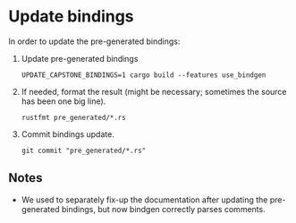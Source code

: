 # Update bindings

In order to update the pre-generated bindings:

1. Update pre-generated bindings

    ~~~
    UPDATE_CAPSTONE_BINDINGS=1 cargo build --features use_bindgen
    ~~~

2. If needed, format the result (might be necessary; sometimes the source has been one big line).

    ~~~
    rustfmt pre_generated/*.rs
    ~~~

3. Commit bindings update.

    ~~~
    git commit "pre_generated/*.rs"
    ~~~


## Notes

* We used to separately fix-up the documentation after updating the
  pre-generated bindings, but now bindgen correctly parses comments.
